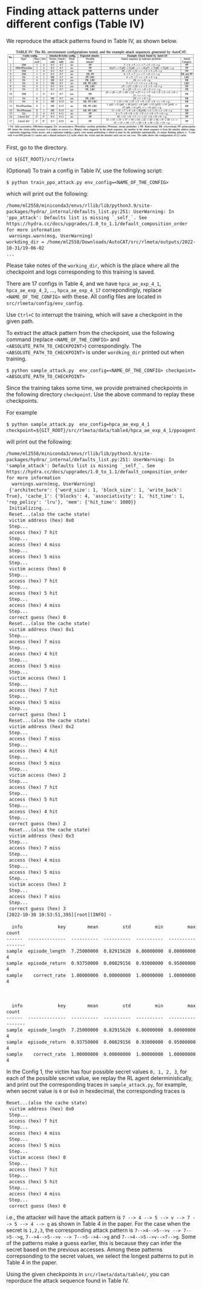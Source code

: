 # Finding attack patterns under different configs (Table IV)

We reproduce the attack patterns found in Table IV, as shown below.

![](../../fig/table4.png)

First, go to the directory.

```
cd ${GIT_ROOT}/src/rlmeta
```

(Optional) To train a config in Table IV, use the following script:

```
$ python train_ppo_attack.py env_config=<NAME_OF_THE_CONFIG>
```

which will print out the following:

```
/home/ml2558/miniconda3/envs/rllib/lib/python3.9/site-packages/hydra/_internal/defaults_list.py:251: UserWarning: In 'ppo_attack': Defaults list is missing `_self_`. See https://hydra.cc/docs/upgrades/1.0_to_1.1/default_composition_order for more information
 warnings.warn(msg, UserWarning)
workding_dir = /home/ml2558/Downloads/AutoCAT/src/rlmeta/outputs/2022-10-31/19-06-02
...
```
Please take notes of the ```working_dir```, which is the place where all the checkpoint and logs corresponding to this training is saved.

There are 17 configs in Table 4, and we have ```hpca_ae_exp_4_1```, ```hpca_ae_exp_4_2```, ..., ```hpca_ae_exp_4_17``` correpondingly, replace ```<NAME_OF_THE_CONFIG>``` with these. All config files are located in ```src/rlmeta/config/env_config```.

Use ```Ctrl+C``` to interrupt the training, which will save a checkpoint in the given path.

To extract the attack pattern from the checkpoint, use the following command (replace ```<NAME_OF_THE_CONFIG>``` and ```<ABSOLUTE_PATH_TO_CHECKPOINT>```) correspondingly. The ```<ABSOLUTE_PATH_TO_CHECKPOINT>``` is under ```wordking_dir``` printed out when training.

```
$ python sample_attack.py  env_config=<NAME_OF_THE_CONFIG> checkpoint=<ABSOLUTE_PATH_TO_CHECKPOINT>
```

Since the training takes some time, we provide pretrained checkpoints in the following directory ```checkpoint```. Use the above command to replay these checkpoints.

For example

```
$ python sample_attack.py  env_config=hpca_ae_exp_4_1 checkpoint=${GIT_ROOT}/src/rlmeta/data/table4/hpca_ae_exp_4_1/ppoagent.pth
```

will print out the following:

```
/home/ml2558/miniconda3/envs/rllib/lib/python3.9/site-packages/hydra/_internal/defaults_list.py:251: UserWarning: In 'sample_attack': Defaults list is missing `_self_`. See https://hydra.cc/docs/upgrades/1.0_to_1.1/default_composition_order for more information
  warnings.warn(msg, UserWarning)
 {'architecture': {'word_size': 1, 'block_size': 1, 'write_back': True}, 'cache_1': {'blocks': 4, 'associativity': 1, 'hit_time': 1, 'rep_policy': 'lru'}, 'mem': {'hit_time': 1000}} 
 Initializing... 
 Reset...(also the cache state) 
 victim address (hex) 0x0 
 Step... 
 access (hex) 7 hit 
 Step... 
 access (hex) 4 miss 
 Step... 
 access (hex) 5 miss 
 Step... 
 victim access (hex) 0  
 Step... 
 access (hex) 7 hit 
 Step... 
 access (hex) 5 hit 
 Step... 
 access (hex) 4 miss 
 Step... 
 correct guess (hex) 0 
 Reset...(also the cache state) 
 victim address (hex) 0x1 
 Step... 
 access (hex) 7 miss 
 Step... 
 access (hex) 4 hit 
 Step... 
 access (hex) 5 miss 
 Step... 
 victim access (hex) 1  
 Step... 
 access (hex) 7 hit 
 Step... 
 access (hex) 5 miss 
 Step... 
 correct guess (hex) 1 
 Reset...(also the cache state) 
 victim address (hex) 0x2 
 Step... 
 access (hex) 7 miss 
 Step... 
 access (hex) 4 hit 
 Step... 
 access (hex) 5 miss 
 Step... 
 victim access (hex) 2  
 Step... 
 access (hex) 7 hit 
 Step... 
 access (hex) 5 hit 
 Step... 
 access (hex) 4 hit 
 Step... 
 correct guess (hex) 2 
 Reset...(also the cache state) 
 victim address (hex) 0x3 
 Step... 
 access (hex) 7 miss 
 Step... 
 access (hex) 4 miss 
 Step... 
 access (hex) 5 miss 
 Step... 
 victim access (hex) 3  
 Step... 
 access (hex) 7 miss 
 Step... 
 correct guess (hex) 3 
[2022-10-30 10:53:51,395][root][INFO] - 

  info             key        mean         std         min         max    count
------  --------------  ----------  ----------  ----------  ----------  -------
sample  episode_length  7.25000000  0.82915620  6.00000000  8.00000000        4
sample  episode_return  0.93750000  0.00829156  0.93000000  0.95000000        4
sample    correct_rate  1.00000000  0.00000000  1.00000000  1.00000000        4



  info             key        mean         std         min         max    count
------  --------------  ----------  ----------  ----------  ----------  -------
sample  episode_length  7.25000000  0.82915620  6.00000000  8.00000000        4
sample  episode_return  0.93750000  0.00829156  0.93000000  0.95000000        4
sample    correct_rate  1.00000000  0.00000000  1.00000000  1.00000000        4
```

In the Config 1, the victim has four possible secret values ```0, 1, 2, 3```, for each of the possible secret value, we replay the RL agent deterministically, and print out the corresponding traces in ```sample_attack.py```, for example, when secret value is ```0``` or ```0x0``` in hexdecimal, the corresponding traces is

```
Reset...(also the cache state) 
 victim address (hex) 0x0 
 Step... 
 access (hex) 7 hit 
 Step... 
 access (hex) 4 miss 
 Step... 
 access (hex) 5 miss 
 Step... 
 victim access (hex) 0  
 Step... 
 access (hex) 7 hit 
 Step... 
 access (hex) 5 hit 
 Step... 
 access (hex) 4 miss 
 Step... 
 correct guess (hex) 0 
```

i.e., the attacker will have the  attack pattern  is ```7 --> 4 --> 5 --> v --> 7 --> 5 --> 4 --> g``` as shown in Table 4 in the paper. For the case when the secret is ```1,2,3```, the corresponding attack pattern is ```7-->4-->5-->v --> 7-->5-->g```, ```7-->4-->5-->v --> 7-->5-->4-->g```  and ```7-->4-->5-->v-->7-->g```. Some of the patterns make a guess earlier, this is because they can infer the secret based on the previous accesses. Among these patterns correpsonding to the secret values, we select the longest patterns to put in Table 4 in the paper.

Using the given checkpoints  in ```src/rlmeta/data/table4/```, you can reporduce the attack sequence found in Table IV.

